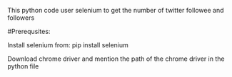 
This python code user selenium to get the number of twitter followee and followers

#Prerequsites:

Install selenium from: pip install selenium

Download chrome driver and mention the path of the chrome driver in the python file
